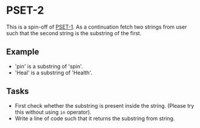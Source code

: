 # PSET-2

This is a spin-off of [PSET-1](../PSET-1/). As a continuation fetch two strings from user such that the second string is the substring of the first.

## Example

- 'pin' is a substring of 'spin'.
- 'Heal' is a substring of 'Health'.

## Tasks

- First check whether the substring is present inside the string. (Please try this without using `in` operator).
- Write a line of code such that it returns the substring from string.

